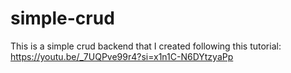 # simple-crud

This is a simple crud backend that I created following this tutorial: https://youtu.be/_7UQPve99r4?si=x1n1C-N6DYtzyaPp
